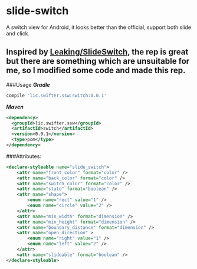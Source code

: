 # slide-switch
A switch view for Android, it looks better than the official, support both slide and click.

Inspired by [Leaking/SlideSwitch](https://github.com/Leaking/SlideSwitch), the rep is great but there are something which are unsuitable for me, so I modified some code and made this rep.
-------------------------------------------------------------------------------------------------------------------------------------------------------------------------------------------

###Usage
***Gradle***
```gradle
compile 'lic.swifter.ssw:switch:0.0.1'
```

***Maven***
```xml
<dependency>
  <groupId>lic.swifter.ssw</groupId>
  <artifactId>switch</artifactId>
  <version>0.0.1</version>
  <type>pom</type>
</dependency>
```

###Attributes:
```xml
<declare-styleable name="slide_switch">
    <attr name="front_color" format="color" />
    <attr name="back_color" format="color" />
    <attr name="switch_color" format="color" />
    <attr name="state" format="boolean" />
    <attr name="shape">
        <enum name="rect" value="1" />
        <enum name="circle" value="2" />
    </attr>
    <attr name="min_width" format="dimension" />
    <attr name="min_height" format="dimension" />
    <attr name="boundary_distance" format="dimension" />
    <attr name="open_direction" >
        <enum name="right" value="1" />
        <enum name="left" value="2" />
    </attr>
    <attr name="slideable" format="boolean" />
</declare-styleable>
```
